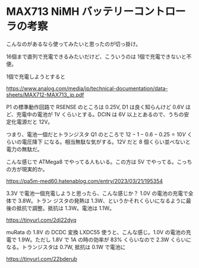# MAX713 NiMH バッテリーコントローラの考察

こんなのがあるなら使ってみたいと思ったのが切っ掛け。

16個まで直列で充電できるみたいだけど、こういうのは 1個で充電できないと不便。

1個で充電しようとすると

https://www.analog.com/media/jp/technical-documentation/data-sheets/MAX712-MAX713_jp.pdf

P1 の標準動作回路で RSENSE のところは 0.25V, D1 は良く知らんけど 0.6V ほど、充電中の電池が
1V くらいとする。DCIN は 6V 以上とあるので、うちの安定化電源だと 12V。

つまり、電池一個だとトランジスタ Q1 のところで $` 12-1-0.6-0.25 = 10V `$ くらいの電圧降下
になる。相当無駄な気がする。12V だと 8 個くらい並べないと電力の無駄だ。

こんな感じで ATMega8 でやってる人もいる。この方は 5V でやってる。こっちの方が現実的か。

https://pa5m-med60.hatenablog.com/entry/2023/03/21/195354

3.3V で電池一個充電しようと思ったら、こんな感じか？ 1.0V の電池の充電で全体で 3.8W。トラン
ジスタの発熱は 1.3W、というかそれくらいになるように最後の抵抗で調整。抵抗は 1.3W。電池は
1.1W。

https://tinyurl.com/2dj22dyq

muRata の 1.8V の DCDC 変換 LXDC55 使うと、こんな感じ。1.0V の電池の充電で 1.9W。ただし
1.8V で 1A の時の効率が 83% くらいなので 2.3W くらいになる。トランジスタは 0.7W, 抵抗は
0.1W で電池に 

https://tinyurl.com/22bderub

